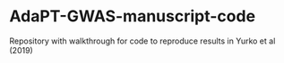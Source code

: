 # AdaPT-GWAS-manuscript-code
Repository with walkthrough for code to reproduce results in Yurko et al (2019)
